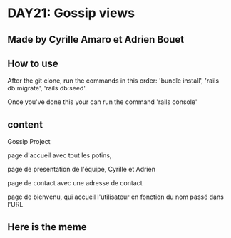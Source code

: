 # DAY21: Gossip views
## Made by Cyrille Amaro et Adrien Bouet
## How to use

After the git clone, run the commands in this order: 'bundle install', 'rails db:migrate', 'rails db:seed'.

Once you've done this your can run the command 'rails console'

## content

Gossip Project

page d'accueil avec tout les potins,

page de presentation de l'équipe, Cyrille et Adrien

page de contact avec une adresse de contact

page de bienvenu, qui accueil l'utilisateur en fonction du nom passé dans l'URL

## Here is the meme

